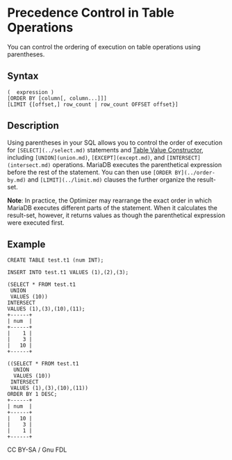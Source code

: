 # Precedence Control in Table Operations

You can control the ordering of execution on table operations using parentheses.

## Syntax

```
(  expression )
[ORDER BY [column[, column...]]]
[LIMIT {[offset,] row_count | row_count OFFSET offset}]
```

## Description

Using parentheses in your SQL allows you to control the order of execution for `[SELECT](../select.md)` statements and [Table Value Constructor](../../../../sql-structure/sql-language-structure/table-value-constructors.md), including `[UNION](union.md)`, `[EXCEPT](except.md)`, and `[INTERSECT](intersect.md)` operations. MariaDB executes the parenthetical expression before the rest of the statement. You can then use `[ORDER BY](../order-by.md)` and `[LIMIT](../limit.md)` clauses the further organize the result-set.

**Note**: In practice, the Optimizer may rearrange the exact order in which MariaDB executes different parts of the statement. When it calculates the result-set, however, it returns values as though the parenthetical expression were executed first.

## Example

```
CREATE TABLE test.t1 (num INT);

INSERT INTO test.t1 VALUES (1),(2),(3);

(SELECT * FROM test.t1 
 UNION 
 VALUES (10)) 
INTERSECT 
VALUES (1),(3),(10),(11);
+------+
| num  |
+------+
|    1 |
|    3 |
|   10 |
+------+

((SELECT * FROM test.t1 
  UNION 
  VALUES (10)) 
 INTERSECT 
 VALUES (1),(3),(10),(11)) 
ORDER BY 1 DESC;
+------+
| num  |
+------+
|   10 |
|    3 |
|    1 |
+------+
```

CC BY-SA / Gnu FDL

